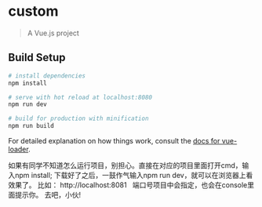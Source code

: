 # custom

> A Vue.js project

## Build Setup

``` bash
# install dependencies
npm install

# serve with hot reload at localhost:8080
npm run dev

# build for production with minification
npm run build
```

For detailed explanation on how things work, consult the [docs for vue-loader](http://vuejs.github.io/vue-loader).



如果有同学不知道怎么运行项目，别担心。直接在对应的项目里面打开cmd，输入npm install;
下载好了之后，一鼓作气输入npm run dev，就可以在浏览器上看效果了。
比如： http://localhost:8081   端口号项目中会指定，也会在console里面提示你。
去吧，小伙!

